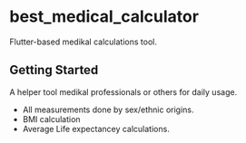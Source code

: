 # best_medical_calculator

Flutter-based medikal calculations tool.

## Getting Started

A helper tool medikal professionals or others for daily usage.

- All measurements done by sex/ethnic origins.
- BMI calculation
- Average Life expectancey calculations.

